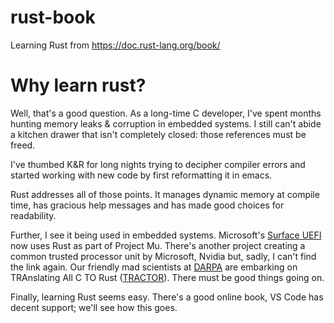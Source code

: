 # rust-book
Learning Rust from https://doc.rust-lang.org/book/

# Why learn rust?

Well, that's a good question.  As a long-time C developer, I've spent months hunting memory leaks & corruption in embedded systems.  I still can't abide a kitchen drawer that isn't completely closed: those references must be freed.

I've thumbed K&R for long nights trying to decipher compiler errors and started working with new code by first reformatting it in emacs.

Rust addresses all of those points.  It manages dynamic memory at compile time, has gracious help messages and has made good choices for readability.

Further, I see it being used in embedded systems.  Microsoft's [Surface UEFI](https://techcommunity.microsoft.com/blog/surfaceitpro/surface-uefi-evolution-in-boot-security--device-management-to-build-an-industry-/4159998) now uses Rust as part of Project Mu.  There's another project creating a common trusted processor unit by Microsoft, Nvidia but, sadly, I can't find the link again.  Our friendly mad scientists at [DARPA](https://share.libbyapp.com/title/240436) are embarking on TRAnslating All C TO Rust ([TRACTOR](https://users.rust-lang.org/t/darpa-translating-all-c-to-rust-tractor/115242)).  There must be good things going on.

Finally, learning Rust seems easy. There's a good online book, VS Code has decent support; we'll see how this goes.